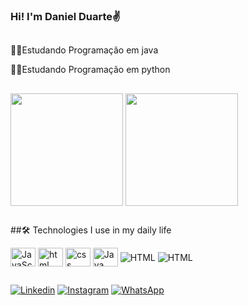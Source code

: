  ### Hi! I'm Daniel Duarte✌️
 ##
 
 
 👨‍💻Estudando Programação em java 
 
 👨‍💻Estudando Programação em python
 ##
<img align="center" height="180em" src="https://github-readme-stats.vercel.app/api?username=Danielduarte31&show_icons=true&theme=tokyonight"/>
 <img align="center" height="180em" src="https://github-readme-stats.vercel.app/api/top-langs/?username=Danielduarte31&layout=compact&theme=tokyonight"/>
 
##

 ##🛠 Technologies I use in my daily life
 
 <div>
   
<img align="center" alt="JavaScript" height="30" width="40" src="https://cdn.jsdelivr.net/gh/devicons/devicon/icons/javascript/javascript-plain.svg"/>
<img align="center" alt="html" height="30" width="40" src="https://cdn.jsdelivr.net/gh/devicons/devicon/icons/html5/html5-original.svg"/>
<img align="center" alt="css" height="30" width="40" src="https://cdn.jsdelivr.net/gh/devicons/devicon/icons/css3/css3-original.svg"/>
<img align="center" alt="Java" height="30" width="40" src="https://cdn.jsdelivr.net/gh/devicons/devicon/icons/java/java-original.svg"/>
<img align="center" alt="HTML" src="https://img.shields.io/badge/Amazon_AWS-232F3E?style=for-the-badge&logo=amazon-aws&logoColor=white"/> 
<img align="center" alt="HTML" src="https://img.shields.io/badge/Microsoft_Azure-0089D6?style=for-the-badge&logo=microsoft-azure&logoColor=white"/>
</div>

##
 
<div>
 
 [![Linkedin](https://img.shields.io/badge/LinkedIn-0077B5?style=for-the-badge&logo=linkedin&logoColor=white)](https://www.linkedin.com/in/daniel-duarte-421527280/)
 [![Instagram](https://img.shields.io/badge/Instagram-E4405F?style=for-the-badge&logo=instagram&logoColor=white)](https://www.instagram.com/_duarte_daniel_/)
 [![WhatsApp](https://img.shields.io/badge/WhatsApp-25D366?style=for-the-badge&logo=whatsapp&logoColor=white)](https://api.whatsapp.com/send?phone=5511959813078)
 
</div>
